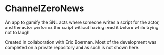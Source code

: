 # ChannelZeroNews

An app to gamify the SNL acts where someone writes a script for the actor, and the actor performs the script without having read it before while trying not to laugh

Created in collaboration with Eric Boerman. Most of the development was completed on a private repository and as such is not shown here.
